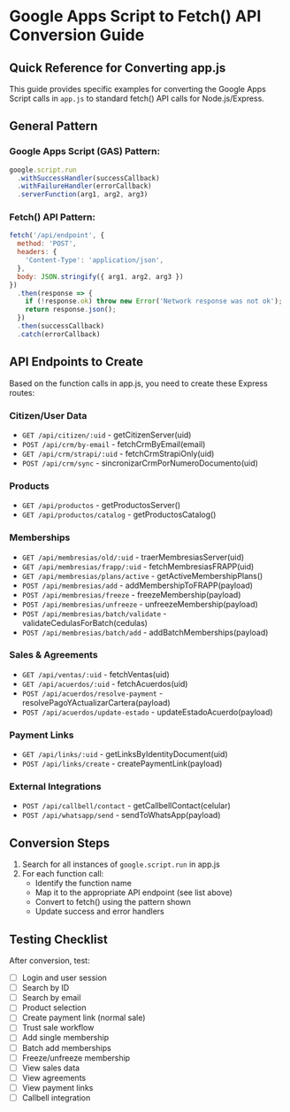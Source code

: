 # Google Apps Script to Fetch() API Conversion Guide

## Quick Reference for Converting app.js

This guide provides specific examples for converting the Google Apps Script calls in `app.js` to standard fetch() API calls for Node.js/Express.

## General Pattern

### Google Apps Script (GAS) Pattern:
```javascript
google.script.run
  .withSuccessHandler(successCallback)
  .withFailureHandler(errorCallback)
  .serverFunction(arg1, arg2, arg3)
```

### Fetch() API Pattern:
```javascript
fetch('/api/endpoint', {
  method: 'POST',
  headers: {
    'Content-Type': 'application/json',
  },
  body: JSON.stringify({ arg1, arg2, arg3 })
})
  .then(response => {
    if (!response.ok) throw new Error('Network response was not ok');
    return response.json();
  })
  .then(successCallback)
  .catch(errorCallback)
```

## API Endpoints to Create

Based on the function calls in app.js, you need to create these Express routes:

### Citizen/User Data
- `GET /api/citizen/:uid` - getCitizenServer(uid)
- `POST /api/crm/by-email` - fetchCrmByEmail(email)
- `GET /api/crm/strapi/:uid` - fetchCrmStrapiOnly(uid)
- `POST /api/crm/sync` - sincronizarCrmPorNumeroDocumento(uid)

### Products
- `GET /api/productos` - getProductosServer()
- `GET /api/productos/catalog` - getProductosCatalog()

### Memberships
- `GET /api/membresias/old/:uid` - traerMembresiasServer(uid)
- `GET /api/membresias/frapp/:uid` - fetchMembresiasFRAPP(uid)
- `GET /api/membresias/plans/active` - getActiveMembershipPlans()
- `POST /api/membresias/add` - addMembershipToFRAPP(payload)
- `POST /api/membresias/freeze` - freezeMembership(payload)
- `POST /api/membresias/unfreeze` - unfreezeMembership(payload)
- `POST /api/membresias/batch/validate` - validateCedulasForBatch(cedulas)
- `POST /api/membresias/batch/add` - addBatchMemberships(payload)

### Sales & Agreements
- `GET /api/ventas/:uid` - fetchVentas(uid)
- `GET /api/acuerdos/:uid` - fetchAcuerdos(uid)
- `POST /api/acuerdos/resolve-payment` - resolvePagoYActualizarCartera(payload)
- `POST /api/acuerdos/update-estado` - updateEstadoAcuerdo(payload)

### Payment Links
- `GET /api/links/:uid` - getLinksByIdentityDocument(uid)
- `POST /api/links/create` - createPaymentLink(payload)

### External Integrations
- `POST /api/callbell/contact` - getCallbellContact(celular)
- `POST /api/whatsapp/send` - sendToWhatsApp(payload)

## Conversion Steps

1. Search for all instances of `google.script.run` in app.js
2. For each function call:
   - Identify the function name
   - Map it to the appropriate API endpoint (see list above)
   - Convert to fetch() using the pattern shown
   - Update success and error handlers

## Testing Checklist

After conversion, test:
- [ ] Login and user session
- [ ] Search by ID
- [ ] Search by email
- [ ] Product selection
- [ ] Create payment link (normal sale)
- [ ] Trust sale workflow
- [ ] Add single membership
- [ ] Batch add memberships
- [ ] Freeze/unfreeze membership
- [ ] View sales data
- [ ] View agreements
- [ ] View payment links
- [ ] Callbell integration
